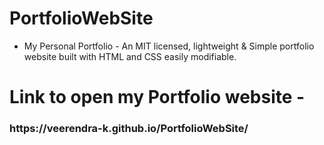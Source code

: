 # PortfolioWebSite
- My Personal Portfolio - An MIT licensed, lightweight & Simple portfolio website built with HTML and CSS easily modifiable.

# Link to open my Portfolio website - 

<h3> https://veerendra-k.github.io/PortfolioWebSite/ </h3>
